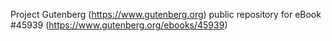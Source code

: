 Project Gutenberg (https://www.gutenberg.org) public repository for eBook #45939 (https://www.gutenberg.org/ebooks/45939)
